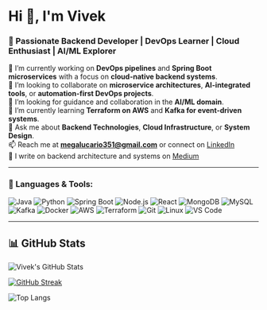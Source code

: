 # Hi 👋, I'm Vivek
### 🚀 Passionate Backend Developer | DevOps Learner | Cloud Enthusiast | AI/ML Explorer  

🔭 I’m currently working on **DevOps pipelines** and **Spring Boot microservices** with a focus on **cloud-native backend systems**.  
👯 I’m looking to collaborate on **microservice architectures**, **AI-integrated tools**, or **automation-first DevOps projects**.  
🤝 I’m looking for guidance and collaboration in the **AI/ML domain**.  
🌱 I’m currently learning **Terraform on AWS** and **Kafka for event-driven systems**.  
💬 Ask me about **Backend Technologies**, **Cloud Infrastructure**, or **System Design**.  
📫 Reach me at **megalucario351@gmail.com** or connect on [LinkedIn](https://www.linkedin.com/in/vivek-tiwari-1a9851264/)  
📝 I write on backend architecture and systems on [Medium](https://medium.com/@megalucario351)  

---

### 🧠 Languages & Tools:
![Java](https://img.shields.io/badge/Java-%23ED8B00.svg?style=for-the-badge&logo=java&logoColor=white)
![Python](https://img.shields.io/badge/Python-%233776AB.svg?style=for-the-badge&logo=python&logoColor=white)
![Spring Boot](https://img.shields.io/badge/Spring%20Boot-%236DB33F.svg?style=for-the-badge&logo=spring-boot&logoColor=white)
![Node.js](https://img.shields.io/badge/Node.js-%23339933.svg?style=for-the-badge&logo=nodedotjs&logoColor=white)
![React](https://img.shields.io/badge/React-%2361DAFB.svg?style=for-the-badge&logo=react&logoColor=black)
![MongoDB](https://img.shields.io/badge/MongoDB-%2347A248.svg?style=for-the-badge&logo=mongodb&logoColor=white)
![MySQL](https://img.shields.io/badge/MySQL-%2300f.svg?style=for-the-badge&logo=mysql&logoColor=white)
![Kafka](https://img.shields.io/badge/Apache%20Kafka-231F20?style=for-the-badge&logo=apachekafka&logoColor=white)
![Docker](https://img.shields.io/badge/Docker-%230db7ed.svg?style=for-the-badge&logo=docker&logoColor=white)
![AWS](https://img.shields.io/badge/AWS-%23FF9900.svg?style=for-the-badge&logo=amazonaws&logoColor=white)
![Terraform](https://img.shields.io/badge/Terraform-%235835CC.svg?style=for-the-badge&logo=terraform&logoColor=white)
![Git](https://img.shields.io/badge/Git-%23F05033.svg?style=for-the-badge&logo=git&logoColor=white)
![Linux](https://img.shields.io/badge/Linux-%23FCC624.svg?style=for-the-badge&logo=linux&logoColor=black)
![VS Code](https://img.shields.io/badge/VS%20Code-%23007ACC.svg?style=for-the-badge&logo=visual-studio-code&logoColor=white)

---
## 📊 GitHub Stats

![Vivek's GitHub Stats](https://github-readme-stats.vercel.app/api?username=ikachu-7&show_icons=true&theme=radical)

[![GitHub Streak](https://streak-stats.demolab.com/?user=ikachu-7&theme=radical)](https://git.io/streak-stats)

![Top Langs](https://github-readme-stats.vercel.app/api/top-langs/?username=ikachu-7&layout=compact&theme=radical)
